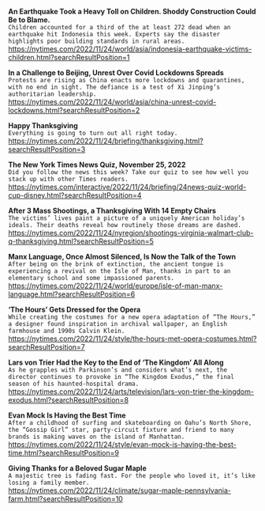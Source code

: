**An Earthquake Took a Heavy Toll on Children. Shoddy Construction Could Be to Blame.**\
`Children accounted for a third of the at least 272 dead when an earthquake hit Indonesia this week. Experts say the disaster highlights poor building standards in rural areas.`\
https://nytimes.com/2022/11/24/world/asia/indonesia-earthquake-victims-children.html?searchResultPosition=1

**In a Challenge to Beijing, Unrest Over Covid Lockdowns Spreads**\
`Protests are rising as China enacts more lockdowns and quarantines, with no end in sight. The defiance is a test of Xi Jinping’s authoritarian leadership.`\
https://nytimes.com/2022/11/24/world/asia/china-unrest-covid-lockdowns.html?searchResultPosition=2

**Happy Thanksgiving**\
`Everything is going to turn out all right today.`\
https://nytimes.com/2022/11/24/briefing/thanksgiving.html?searchResultPosition=3

**The New York Times News Quiz, November 25, 2022**\
`Did you follow the news this week? Take our quiz to see how well you stack up with other Times readers.`\
https://nytimes.com/interactive/2022/11/24/briefing/24news-quiz-world-cup-disney.html?searchResultPosition=4

**After 3 Mass Shootings, a Thanksgiving With 14 Empty Chairs**\
`The victims’ lives paint a picture of a uniquely American holiday’s ideals. Their deaths reveal how routinely those dreams are dashed.`\
https://nytimes.com/2022/11/24/nyregion/shootings-virginia-walmart-club-q-thanksgiving.html?searchResultPosition=5

**Manx Language, Once Almost Silenced, Is Now the Talk of the Town**\
`After being on the brink of extinction, the ancient tongue is experiencing a revival on the Isle of Man, thanks in part to an elementary school and some impassioned parents.`\
https://nytimes.com/2022/11/24/world/europe/isle-of-man-manx-language.html?searchResultPosition=6

**‘The Hours’ Gets Dressed for the Opera**\
`While creating the costumes for a new opera adaptation of “The Hours,” a designer found inspiration in archival wallpaper, an English farmhouse and 1990s Calvin Klein.`\
https://nytimes.com/2022/11/24/style/the-hours-met-opera-costumes.html?searchResultPosition=7

**Lars von Trier Had the Key to the End of ‘The Kingdom’ All Along**\
`As he grapples with Parkinson’s and considers what’s next, the director continues to provoke in “The Kingdom Exodus,” the final season of his haunted-hospital drama.`\
https://nytimes.com/2022/11/24/arts/television/lars-von-trier-the-kingdom-exodus.html?searchResultPosition=8

**Evan Mock Is Having the Best Time**\
`After a childhood of surfing and skateboarding on Oahu’s North Shore, the “Gossip Girl” star, party-circuit fixture and friend to many brands is making waves on the island of Manhattan.`\
https://nytimes.com/2022/11/24/style/evan-mock-is-having-the-best-time.html?searchResultPosition=9

**Giving Thanks for a Beloved Sugar Maple**\
`A majestic tree is fading fast. For the people who loved it, it’s like losing a family member.`\
https://nytimes.com/2022/11/24/climate/sugar-maple-pennsylvania-farm.html?searchResultPosition=10

